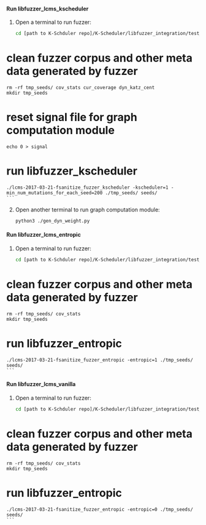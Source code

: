 #### Run libfuzzer_lcms_kscheduler
1. Open a terminal to run fuzzer:
    ```sh
    cd [path to K-Schduler repo]/K-Scheduler/libfuzzer_integration/test_programs/lcms/kscheduler 
# clean fuzzer corpus and other meta data generated by fuzzer
    rm -rf tmp_seeds/ cov_stats cur_coverage dyn_katz_cent 
    mkdir tmp_seeds
# reset signal file for graph computation module
    echo 0 > signal
# run libfuzzer_kscheduler
    ./lcms-2017-03-21-fsanitize_fuzzer_kscheduler -kscheduler=1 -min_num_mutations_for_each_seed=200 ./tmp_seeds/ seeds/
    ```
2. Open another terminal to run graph computation module:
    ```sh
    python3 ./gen_dyn_weight.py
    ```

#### Run libfuzzer_lcms_entropic
1. Open a terminal to run fuzzer:
    ```sh
    cd [path to K-Schduler repo]/K-Scheduler/libfuzzer_integration/test_programs/lcms/entropic 
# clean fuzzer corpus and other meta data generated by fuzzer
    rm -rf tmp_seeds/ cov_stats  
    mkdir tmp_seeds
# run libfuzzer_entropic
    ./lcms-2017-03-21-fsanitize_fuzzer_entropic -entropic=1 ./tmp_seeds/ seeds/
    ```

#### Run libfuzzer_lcms_vanilla
1. Open a terminal to run fuzzer:
    ```sh
    cd [path to K-Schduler repo]/K-Scheduler/libfuzzer_integration/test_programs/lcms/vanilla 
# clean fuzzer corpus and other meta data generated by fuzzer
    rm -rf tmp_seeds/ cov_stats  
    mkdir tmp_seeds
# run libfuzzer_entropic
    ./lcms-2017-03-21-fsanitize_fuzzer_entropic -entropic=0 ./tmp_seeds/ seeds/
    ```
